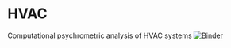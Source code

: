# HVAC
Computational psychrometric analysis of HVAC systems
[![Binder](https://mybinder.org/badge_logo.svg)](https://mybinder.org/v2/gh/BarbaraZHAW/HVAC/HEAD)
